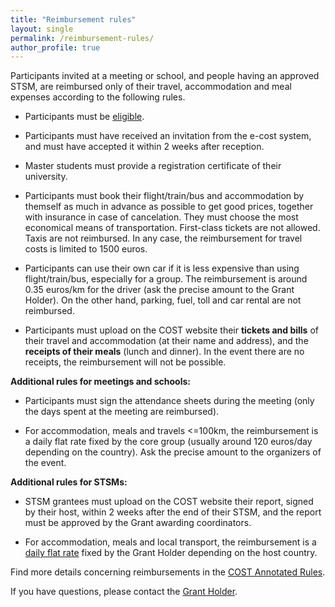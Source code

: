 ```yaml
---
title: "Reimbursement rules"
layout: single
permalink: /reimbursement-rules/
author_profile: true
---
```


Participants invited at a meeting or school, and people having an approved STSM, are reimbursed only of their travel, accommodation and meal expenses according to the following rules.

- Participants must be [eligible](../eligibility).

- Participants must have received an invitation from the e-cost system, and must have accepted it within 2 weeks after reception.

- Master students must provide a registration certificate of their university.

- Participants must book their flight/train/bus and accommodation by themself as much in advance as possible to get good prices, together with insurance in case of cancelation. They must choose the most economical means of transportation. First-class tickets are not allowed. Taxis are not reimbursed. In any case, the reimbursement for travel costs is limited to 1500 euros.

- Participants can use their own car if it is less expensive than using flight/train/bus, especially for a group. The reimbursement is around 0.35 euros/km for the driver (ask the precise amount to the Grant Holder). On the other hand, parking, fuel, toll and car rental are not reimbursed.

- Participants must upload on the COST website their **tickets and bills** of their travel and accommodation (at their name and address), and the **receipts of their meals** (lunch and dinner). In the event there are no receipts, the reimbursement will not be possible.

**Additional rules for meetings and schools:**

- Participants must sign the attendance sheets during the meeting (only the days spent at the meeting are reimbursed).

- For accommodation, meals and travels <=100km, the reimbursement is a daily flat rate fixed by the core group (usually around 120 euros/day depending on the country). Ask the precise amount to the organizers of the event.

**Additional rules for STSMs:**

- STSM grantees must upload on the COST website their report, signed by their host, within 2 weeks after the end of their STSM, and the report must be approved by the Grant awarding coordinators.

- For accommodation, meals and local transport, the reimbursement is a [daily flat rate](../stsm-daily-allowance) fixed by the Grant Holder depending on the host country.

Find more details concerning reimbursements in the [COST Annotated Rules](https://www.cost.eu/uploads/2022/10/COST-094-21-Annotated-Rules-for-COST-Actions-Level-C-V1.3-.pdf#page=86).

If you have questions, please contact
the [Grant Holder](mailto:saf-saclay-recettes@inria.fr).

